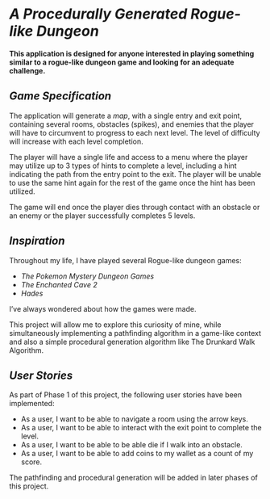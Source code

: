 # ***A Procedurally Generated Rogue-like Dungeon***

**This application is designed for anyone interested 
in playing something similar to a rogue-like 
dungeon game and looking for an adequate challenge.**

## *Game Specification*

The application will generate a *map*, 
with a single entry and exit point, containing 
several rooms, obstacles (spikes), and enemies that the 
player will have to circumvent to progress to each 
next level. The level of difficulty will increase 
with each level completion. 

The player will have a single life and access to 
a menu where the player may utilize up to 3 
types of hints to complete a level, including a hint 
indicating the path from the entry point to the exit.
The player will be unable to use the same hint again 
for the rest of the game once the hint has been 
utilized.

The game will end once the player dies through contact with an obstacle or
an enemy or the player successfully completes 5 levels.

## *Inspiration*

Throughout my life, I have played several Rogue-like 
dungeon games:

- *The Pokemon Mystery Dungeon Games*
- *The Enchanted Cave 2*
- *Hades*

I’ve always wondered about how the games were made. 

This project will allow me to explore this curiosity 
of mine, while simultaneously implementing a pathfinding
algorithm in a game-like context and also a simple 
procedural generation algorithm like The Drunkard 
Walk Algorithm.

## *User Stories*
As part of Phase 1 of this project, the following user stories have been implemented:

- As a user, I want to be able to navigate a room using the arrow keys.
- As a user, I want to be able to interact with the exit point to complete the level. 
- As a user, I want to be able to be able die if I walk into an obstacle.  
- As a user, I want to be able to add coins to my wallet as a count of my score.

The pathfinding and procedural generation will be added in later phases of this project.


